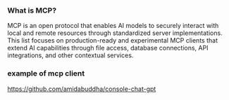 ### What is MCP?
MCP is an open protocol that enables AI models to securely interact with local and remote resources through standardized server implementations. This list focuses on production-ready and experimental MCP clients that extend AI capabilities through file access, database connections, API integrations, and other contextual services.

### example of mcp client
https://github.com/amidabuddha/console-chat-gpt